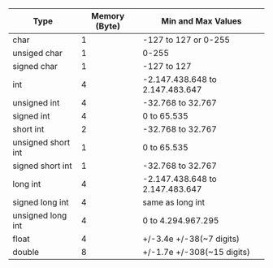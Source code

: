 
|Type|Memory (Byte) |Min and Max Values|      
|----|-----|-------|      
|char|1|-127 to 127 or 0-255|
|unsiged char|1|0-255|
|signed char|1|-127 to 127|
|int|4|-2.147.438.648 to 2.147.483.647|
|unsigned int|4|-32.768 to 32.767|
|signed int|4|0 to 65.535|
|short int|2|-32.768 to 32.767|
|unsigned short int|1|0 to 65.535|
|signed short int|1|-32.768 to 32.767|
|long int|4|-2.147.438.648 to 2.147.483.647|
|signed long int|4|same as long int|
|unsigned long int|4|0 to 4.294.967.295|
|float|4|+/-3.4e +/-38(~7 digits)|
|double|8|+/-1.7e +/-308(~15 digits)|
